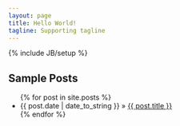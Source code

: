 ```yaml
---
layout: page
title: Hello World!
tagline: Supporting tagline
---
```

{% include JB/setup %}

    
## Sample Posts


<ul class="posts">
  {% for post in site.posts %}
    <li><span>{{ post.date | date_to_string }}</span> &raquo; <a href="{{ BASE_PATH }}{{ post.url }}">{{ post.title }}</a></li>
  {% endfor %}
</ul>

